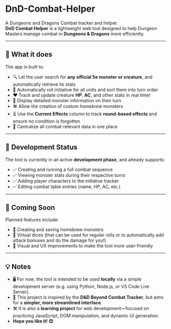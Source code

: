 # DnD-Combat-Helper  
A Dungeons and Dragons Combat tracker and helper.  
**DnD Combat Helper** is a lightweight web tool designed to help Dungeon Masters manage combat in **Dungeons & Dragons** more efficiently.

---

## 🔧 What it does

The app is built to:

- 🔍 Let the user search for **any official 5e monster or creature**, and automatically retrieve its stats  
- 🎲 Automatically roll initiative for all units and sort them into turn order  
- ❤️ Track and update creature **HP**, **AC**, and other stats in real time!
- 📖 Display detailed monster information on their turn  
- 🛠️ Allow the creation of custom *homebrew* monsters  
- ⏳ Use the **Current Effects** column to track **round-based effects** and ensure no condition is forgotten  
- 🎯 Centralize all combat-relevant data in one place

---

## 🚧 Development Status

The tool is currently in an active **development phase**, and already supports:

- ✅ Creating and running a full combat sequence  
- ✅ Viewing monster stats during their respective turns  
- ✅ Adding player characters to the initiative tracker  
- ✅ Editing combat table entries (name, HP, AC, etc.)

---

## 🧩 Coming Soon

Planned features include:

- 🧪 Creating and saving homebrew monsters  
- 🎲 Virtual dices (that can be used for regular rolls or to automatically add attack bonuses and do the damage for you!)
- 🎨 Visual and UX improvements to make the tool more user-friendly

---

## 💡 Notes

- 🖥️ For now, the tool is intended to be used **locally** via a simple development server (e.g. using Python, Node.js, or VS Code Live Server).  
- 🧭 This project is inspired by the **D&D Beyond Combat Tracker**, but aims for a **simpler, more streamlined interface**.  
- 🛠️ It is also a **learning project** for web development—focused on practicing JavaScript, DOM manipulation, and dynamic UI generation.  
- **Hope you like it! 😊**
